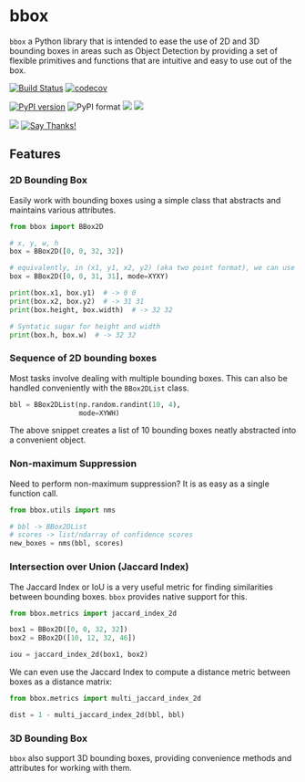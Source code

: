 # bbox

`bbox` a Python library that is intended to ease the use of 2D and 3D bounding boxes in areas such as Object Detection by providing a set of flexible primitives and functions that are intuitive and easy to use out of the box.

[![Build Status](https://travis-ci.org/varunagrawal/bbox.svg?branch=master)](https://travis-ci.org/varunagrawal/bbox)
[![codecov](https://codecov.io/gh/varunagrawal/bbox/branch/master/graph/badge.svg)](https://codecov.io/gh/varunagrawal/bbox)


[![PyPI version](https://badge.fury.io/py/bbox.svg)](https://badge.fury.io/py/bbox)
![PyPI format](https://img.shields.io/pypi/format/bbox.svg)
![](https://img.shields.io/pypi/status/bbox.svg)
![](https://img.shields.io/pypi/pyversions/bbox.svg)


![](https://img.shields.io/pypi/l/bbox.svg)
[![Say Thanks!](https://img.shields.io/badge/Say%20Thanks-!-1EAEDB.svg)](https://saythanks.io/to/varunagrawal)


## Features

### 2D Bounding Box

Easily work with bounding boxes using a simple class that abstracts and maintains various attributes.

```python
from bbox import BBox2D

# x, y, w, h
box = BBox2D([0, 0, 32, 32])

# equivalently, in (x1, y1, x2, y2) (aka two point format), we can use
box = BBox2D([0, 0, 31, 31], mode=XYXY)

print(box.x1, box.y1)  # -> 0 0
print(box.x2, box.y2)  # -> 31 31
print(box.height, box.width)  # -> 32 32

# Syntatic sugar for height and width
print(box.h, box.w)  # -> 32 32
```
### Sequence of 2D bounding boxes

Most tasks involve dealing with multiple bounding boxes. This can also be handled conveniently with the `BBox2DList` class.

```python
bbl = BBox2DList(np.random.randint(10, 4),
                 mode=XYWH)
```

The above snippet creates a list of 10 bounding boxes neatly abstracted into a convenient object.

### Non-maximum Suppression

Need to perform non-maximum suppression? It is as easy as a single function call.
```python
from bbox.utils import nms

# bbl -> BBox2DList
# scores -> list/ndarray of confidence scores
new_boxes = nms(bbl, scores)
```

### Intersection over Union (Jaccard Index)

The Jaccard Index or IoU is a very useful metric for finding similarities between bounding boxes. `bbox` provides native support for this.

```python
from bbox.metrics import jaccard_index_2d

box1 = BBox2D([0, 0, 32, 32])
box2 = BBox2D([10, 12, 32, 46])

iou = jaccard_index_2d(box1, box2)
```

We can even use the Jaccard Index to compute a distance metric between boxes as a distance matrix:

```python
from bbox.metrics import multi_jaccard_index_2d

dist = 1 - multi_jaccard_index_2d(bbl, bbl)
```

### 3D Bounding Box

`bbox` also support 3D bounding boxes, providing convenience methods and attributes for working with them.

